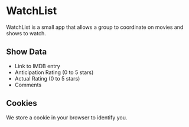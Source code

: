 # WatchList

WatchList is a small app that allows a group to coordinate on movies and shows to watch.

## Show Data

* Link to IMDB entry
* Anticipation Rating (0 to 5 stars)
* Actual Rating (0 to 5 stars)
* Comments

## Cookies

We store a cookie in your browser to identify you.
